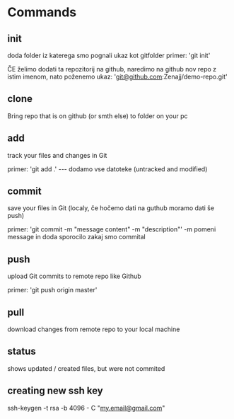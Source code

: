 # Commands

## init

doda folder iz katerega smo pognali ukaz kot gitfolder
primer: 'git init' 

ČE želimo dodati ta repozitorij na github, naredimo na github nov repo z istim imenom, nato poženemo ukaz: 'git@github.com:Zenajj/demo-repo.git'

## clone

Bring repo that is on github (or smth else) to folder on your pc

## add

track your files and changes in Git

primer: 'git add .' --- dodamo vse datoteke (untracked and modified)

## commit

save your files in Git (localy, če hočemo dati na guthub moramo dati še push)

primer: 'git commit -m "message content" -m "description"' -m pomeni message in doda sporocilo zakaj smo commital

## push

upload Git commits to remote repo like Github

primer: 'git push origin master'

## pull

download changes from remote repo to your local machine

## status

shows updated / created files, but were not commited

## creating new ssh key

ssh-keygen -t rsa -b 4096 - C "my.email@gmail.com" 